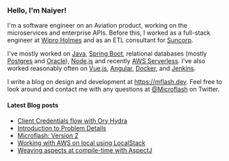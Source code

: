 ### Hello, I'm Naiyer!

I'm a software engineer on an Aviation product, working on the microservices and enterprise APIs. Before this, I worked as a full-stack engineer at [Wipro Holmes](https://www.wipro.com/holmes/) and as an ETL consultant for [Suncorp](https://www.suncorp.com.au/).

I've mostly worked on [Java](https://openjdk.java.net/), [Spring Boot](https://spring.io/projects/spring-boot), relational databases (mostly [Postgres](https://www.postgresql.org/) and [Oracle](https://www.oracle.com/database/)), [Node.js](https://nodejs.org/en/) and recently [AWS Serverless](https://aws.amazon.com/serverless/). I've also worked reasonably often on [Vue.js](https://vuejs.org/), [Angular](https://angular.io/), [Docker](https://www.docker.com/), and [Jenkins](https://www.jenkins.io/).

I write a blog on design and development at <https://mflash.dev>. Feel free to look around and contact me with any questions at [@Microflash](https://www.twitter.com/Microflash) on Twitter.

#### Latest Blog posts

<!-- BLOG-POST-LIST:START -->
- [Client Credentials flow with Ory Hydra](https://mflash.dev/post/2022/08/21/client-credentials-flow-with-ory-hydra/)
- [Introduction to Problem Details](https://mflash.dev/post/2022/08/06/introduction-to-problem-details/)
- [Microflash: Version 2](https://mflash.dev/post/2022/07/13/microflash-version-2/)
- [Working with AWS on local using LocalStack](https://mflash.dev/post/2021/11/16/working-with-aws-on-local-using-localstack/)
- [Weaving aspects at compile-time with AspectJ](https://mflash.dev/post/2021/10/10/weaving-aspects-at-compile-time-with-aspectj/)
<!-- BLOG-POST-LIST:END -->
